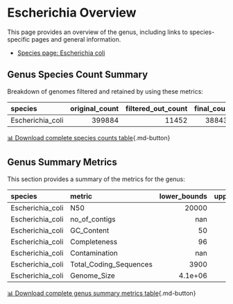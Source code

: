 # Escherichia Overview
This page provides an overview of the genus, including links to species-specific pages and general information.

- [Species page: Escherichia coli](/Escherichia/Escherichia_coli/)
## Genus Species Count Summary
Breakdown of genomes filtered and retained by using these metrics:

| species          |   original_count |   filtered_out_count |   final_count |
|:-----------------|-----------------:|---------------------:|--------------:|
| Escherichia_coli |           399884 |                11452 |        388432 |


[📊 Download complete species counts table](species_counts.csv){.md-button}
## Genus Summary Metrics
This section provides a summary of the metrics for the genus:

| species          | metric                 |   lower_bounds |   upper_bounds |
|:-----------------|:-----------------------|---------------:|---------------:|
| Escherichia_coli | N50                    |    20000       |      nan       |
| Escherichia_coli | no_of_contigs          |      nan       |      700       |
| Escherichia_coli | GC_Content             |       50       |       52       |
| Escherichia_coli | Completeness           |       96       |      nan       |
| Escherichia_coli | Contamination          |      nan       |       16       |
| Escherichia_coli | Total_Coding_Sequences |     3900       |     6500       |
| Escherichia_coli | Genome_Size            |        4.1e+06 |        6.3e+06 |


[📊 Download complete genus summary metrics table](genus_summary_metrics.csv){.md-button}
